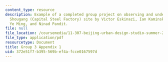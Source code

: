 ```yaml
---
content_type: resource
description: Example of a completed group project on observing and understanding the
  Shougang (Capital Steel Factory) site by Victor Eskinazi, Ian Kaminski-Coughlin,
  Ye Ming, and Ninad Pandit.
file: null
file_location: /coursemedia/11-307-beijing-urban-design-studio-summer-2008/372e51f7b395569bef4afcce0167597d_group3_appendix1.pdf
file_type: application/pdf
resourcetype: Document
title: Group 3 Appendix 1
uid: 372e51f7-b395-569b-ef4a-fcce0167597d
---
```

